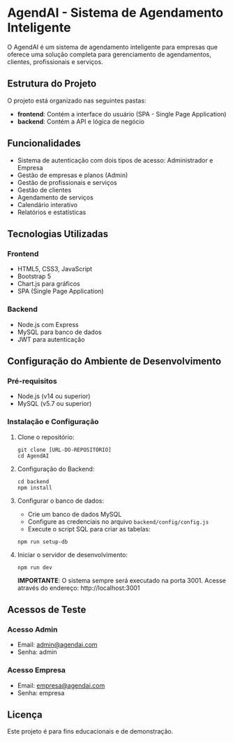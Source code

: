 # AgendAI - Sistema de Agendamento Inteligente

O AgendAI é um sistema de agendamento inteligente para empresas que oferece uma solução completa para gerenciamento de agendamentos, clientes, profissionais e serviços.

## Estrutura do Projeto

O projeto está organizado nas seguintes pastas:

- **frontend**: Contém a interface do usuário (SPA - Single Page Application)
- **backend**: Contém a API e lógica de negócio

## Funcionalidades

- Sistema de autenticação com dois tipos de acesso: Administrador e Empresa
- Gestão de empresas e planos (Admin)
- Gestão de profissionais e serviços
- Gestão de clientes
- Agendamento de serviços
- Calendário interativo
- Relatórios e estatísticas

## Tecnologias Utilizadas

### Frontend
- HTML5, CSS3, JavaScript
- Bootstrap 5
- Chart.js para gráficos
- SPA (Single Page Application)

### Backend
- Node.js com Express
- MySQL para banco de dados
- JWT para autenticação

## Configuração do Ambiente de Desenvolvimento

### Pré-requisitos
- Node.js (v14 ou superior)
- MySQL (v5.7 ou superior)

### Instalação e Configuração

1. Clone o repositório:
   ```
   git clone [URL-DO-REPOSITÓRIO]
   cd AgendAI
   ```

2. Configuração do Backend:
   ```
   cd backend
   npm install
   ```

3. Configurar o banco de dados:
   - Crie um banco de dados MySQL
   - Configure as credenciais no arquivo `backend/config/config.js`
   - Execute o script SQL para criar as tabelas:
   ```
   npm run setup-db
   ```

4. Iniciar o servidor de desenvolvimento:
   ```
   npm run dev
   ```
   
   **IMPORTANTE**: O sistema sempre será executado na porta 3001. Acesse através do endereço:
   http://localhost:3001

## Acessos de Teste

### Acesso Admin
- Email: admin@agendai.com
- Senha: admin

### Acesso Empresa
- Email: empresa@agendai.com
- Senha: empresa

## Licença

Este projeto é para fins educacionais e de demonstração. 